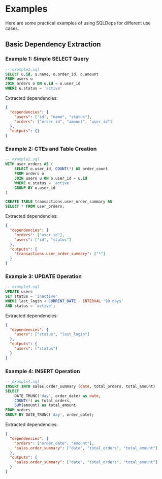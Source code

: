 # Examples

Here are some practical examples of using SQLDeps for different use cases.

## Basic Dependency Extraction

### Example 1: Simple SELECT Query

```sql
-- example1.sql
SELECT u.id, u.name, o.order_id, o.amount
FROM users u
JOIN orders o ON u.id = o.user_id
WHERE u.status = 'active'
```

Extracted dependencies:

```json
{
  "dependencies": {
    "users": ["id", "name", "status"],
    "orders": ["order_id", "amount", "user_id"]
  },
  "outputs": {}
}
```

### Example 2: CTEs and Table Creation

```sql
-- example2.sql
WITH user_orders AS (
    SELECT o.user_id, COUNT(*) AS order_count
    FROM orders o
    JOIN users u ON o.user_id = u.id
    WHERE u.status = 'active'
    GROUP BY o.user_id
)

CREATE TABLE transactions.user_order_summary AS
SELECT * FROM user_orders;
```

Extracted dependencies:

```json
{
  "dependencies": {
    "orders": ["user_id"],
    "users": ["id", "status"]
  },
  "outputs": {
    "transactions.user_order_summary": ["*"]
  }
}
```

### Example 3: UPDATE Operation

```sql
-- example3.sql
UPDATE users
SET status = 'inactive'
WHERE last_login < CURRENT_DATE - INTERVAL '90 days'
AND status = 'active';
```

Extracted dependencies:

```json
{
  "dependencies": {
    "users": ["status", "last_login"]
  },
  "outputs": {
    "users": ["status"]
  }
}
```

### Example 4: INSERT Operation

```sql
-- example4.sql
INSERT INTO sales.order_summary (date, total_orders, total_amount)
SELECT 
    DATE_TRUNC('day', order_date) as date,
    COUNT(*) as total_orders,
    SUM(amount) as total_amount
FROM orders
GROUP BY DATE_TRUNC('day', order_date);
```

Extracted dependencies:

```json
{
  "dependencies": {
    "orders": ["order_date", "amount"],
    "sales.order_summary": ["date", "total_orders", "total_amount"]
  },
  "outputs": {
    "sales.order_summary": ["date", "total_orders", "total_amount"]
  }
}
```